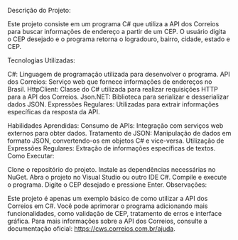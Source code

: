 Descrição do Projeto:

Este projeto consiste em um programa C# que utiliza a API dos Correios para buscar informações de endereço a partir de um CEP. O usuário digita o CEP desejado e o programa retorna o logradouro, bairro, cidade, estado e CEP.

Tecnologias Utilizadas:

C#: Linguagem de programação utilizada para desenvolver o programa.
API dos Correios: Serviço web que fornece informações de endereços no Brasil.
HttpClient: Classe do C# utilizada para realizar requisições HTTP para a API dos Correios.
Json.NET: Biblioteca para serializar e desserializar dados JSON.
Expressões Regulares: Utilizadas para extrair informações específicas da resposta da API.

Habilidades Aprendidas:
Consumo de APIs: Integração com serviços web externos para obter dados.
Tratamento de JSON: Manipulação de dados em formato JSON, convertendo-os em objetos C# e vice-versa.
Utilização de Expressões Regulares: Extração de informações específicas de textos.
Como Executar:

Clone o repositório do projeto.
Instale as dependências necessárias no NuGet.
Abra o projeto no Visual Studio ou outro IDE C#.
Compile e execute o programa.
Digite o CEP desejado e pressione Enter.
Observações:

Este projeto é apenas um exemplo básico de como utilizar a API dos Correios em C#.
Você pode aprimorar o programa adicionando mais funcionalidades, como validação de CEP, tratamento de erros e interface gráfica.
Para mais informações sobre a API dos Correios, consulte a documentação oficial: https://cws.correios.com.br/ajuda.
